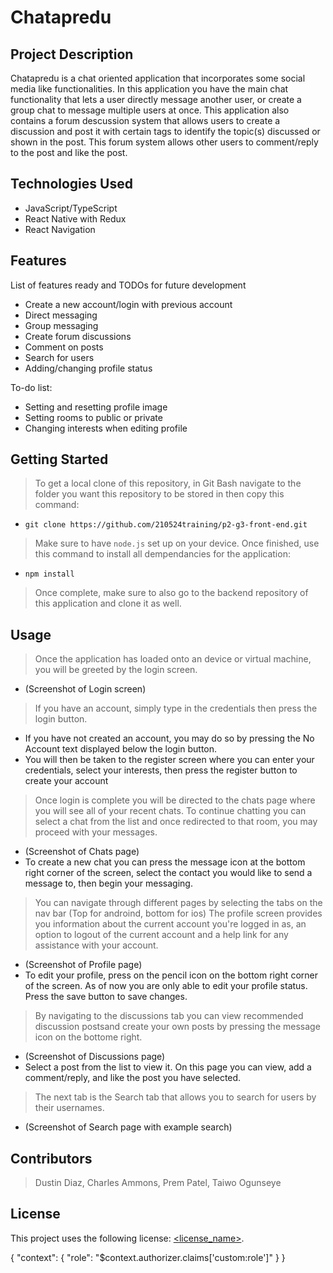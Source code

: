 # Chatapredu

## Project Description

Chatapredu is a chat oriented application that incorporates some social media like functionalities. In this application you have the main chat functionality that lets a user directly message another user, or create a group chat to message multiple users at once. This application also contains a forum descussion system that allows users to create a discussion and post it with certain tags to identify the topic(s) discussed or shown in the post. This forum system allows other users to comment/reply to the post and like the post.

## Technologies Used
* JavaScript/TypeScript
* React Native with Redux
* React Navigation

## Features

List of features ready and TODOs for future development
* Create a new account/login with previous account
* Direct messaging
* Group messaging
* Create forum discussions
* Comment on posts
* Search for users
* Adding/changing profile status

To-do list:
* Setting and resetting profile image
* Setting rooms to public or private
* Changing interests when editing profile

## Getting Started
   
> To get a local clone of this repository, in Git Bash navigate to the folder you want this repository to be stored in then copy this command:
   - `git clone https://github.com/210524training/p2-g3-front-end.git`
> Make sure to have `node.js` set up on your device. Once finished, use this command to install all dempendancies for the application:
   - `npm install`
> Once complete, make sure to also go to the backend repository of this application and clone it as well.

## Usage

> Once the application has loaded onto an device or virtual machine, you will be greeted by the login screen.
   - (Screenshot of Login screen)
> If you have an account, simply type in the credentials then press the login button.
   - If you have not created an account, you may do so by pressing the No Account text displayed below the login button.
   - You will then be taken to the register screen where you can enter your credentials, select your interests, then press the register button to create your account
> Once login is complete you will be directed to the chats page where you will see all of your recent chats.
> To continue chatting you can select a chat from the list and once redirected to that room, you may proceed with your messages.
   - (Screenshot of Chats page)
   - To create a new chat you can press the message icon at the bottom right corner of the screen, select the contact you would like to send a message to, then begin      your messaging.
> You can navigate through different pages by selecting the tabs on the nav bar (Top for androind, bottom for ios)
> The profile screen provides you information about the current account you're logged in as, an option to logout of the current account and a help link for any         assistance with your account.
   - (Screenshot of Profile page)
   - To edit your profile, press on the pencil icon on the bottom right corner of the screen. As of now you are only able to edit your profile status. Press the save      button to save changes.
> By navigating to the discussions tab you can view recommended discussion postsand create your own posts by pressing the message icon on the bottome right.
   - (Screenshot of Discussions page)
   - Select a post from the list to view it. On this page you can view, add a comment/reply, and like the post you have selected.
> The next tab is the Search tab that allows you to search for users by their usernames.
   - (Screenshot of Search page with example search)

## Contributors

> Dustin Diaz, 
> Charles Ammons, 
> Prem Patel, 
> Taiwo Ogunseye

## License

This project uses the following license: [<license_name>](<link>).

{
    "context": {
      "role": "$context.authorizer.claims['custom:role']"
    }
}
